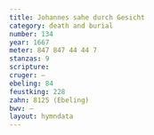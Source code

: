 ```yaml
---
title: Johannes sahe durch Gesicht
category: death and burial
number: 134
year: 1667
meter: 847 847 44 44 7
stanzas: 9
scripture: 
cruger: —
ebeling: 84
feustking: 228
zahn: 8125 (Ebeling)
bwv: —
layout: hymndata
---
```

<br>

